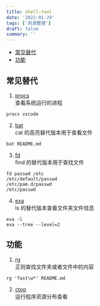 ```yaml
---
title: shell-tool
date: '2022-01-29'
tags: ['资源整理']
draft: false
summary: ''
---
```


- [常见替代](#常见替代)
- [功能](#功能)

## 常见替代

1. [procs](https://github.com/dalance/procs)  
   查看系统运行的进程

```shell
procs vscode
```

2. [bat](https://github.com/sharkdp/bat)  
   cat 的高亮替代版本用于查看文件

```shell
bat README.md
```

3. [fd](https://github.com/sharkdp/fd)  
   find 的替代版本用于查找文件

```shell
fd passwd /etc
/etc/default/passwd
/etc/pam.d/passwd
/etc/passwd
```

4. [exa](https://github.com/ogham/exa)  
   ls 的替代版本查看文件夹文件信息

```shell
exa -l
exa --tree --level=2
```

## 功能

1. [rg](https://github.com/BurntSushi/ripgrep)  
   正则查找文件夹或者文件中的内容

```shell
rg 'fast\w*' README.md
```

2. [ctop](https://github.com/bcicen/ctop)  
   运行程序资源分布查看

